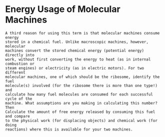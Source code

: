 # Energy Usage of Molecular Machines #

    A third reason for using this term is that molecular machines consume energy
    stored in a chemical fuel. Unlike macroscopic machines, however, molecular
    machines convert the stored chemical energy (potential energy) directly into
    work, without first converting the energy to heat (as in internal combustion or
    steam engines) or electricity (as in electric motors). For two different
    molecular machines, one of which should be the ribosome, identify the fuel
    molecule(s) involved (for the ribosome there is more than one type!) and
    calculate how many fuel molecules are consumed for each successful cycle of the
    machine. What assumptions are you making in calculating this number? Then
    Calculate the amount of free energy released by consuming this fuel and compare
    to the physical work (for displacing objects) and chemical work (for doing
    reactions) where this is available for your two machines. 
